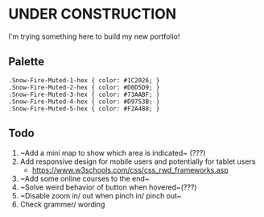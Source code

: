 # UNDER CONSTRUCTION
I'm trying something here to build my new portfolio!

## Palette
```
.Snow-Fire-Muted-1-hex { color: #1C2026; }
.Snow-Fire-Muted-2-hex { color: #D0D5D9; }
.Snow-Fire-Muted-3-hex { color: #73AABF; }
.Snow-Fire-Muted-4-hex { color: #D9753B; }
.Snow-Fire-Muted-5-hex { color: #F2A488; } 
```

## Todo
1. ~Add a mini map to show which area is indicated~ (???)
2. Add responsive design for mobile users and potentially for tablet users
    - https://www.w3schools.com/css/css_rwd_frameworks.asp
3. ~Add some online courses to the end~ 
4. ~Solve weird behavior of button when hovered~(???)
5. ~Disable zoom in/ out when pinch in/ pinch out~
6. Check grammer/ wording